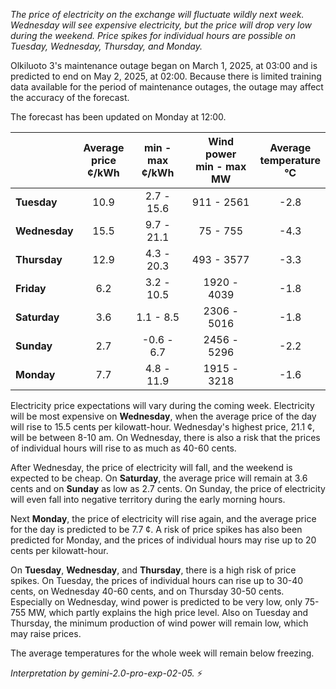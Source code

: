 *The price of electricity on the exchange will fluctuate wildly next week. Wednesday will see expensive electricity, but the price will drop very low during the weekend. Price spikes for individual hours are possible on Tuesday, Wednesday, Thursday, and Monday.*

Olkiluoto 3's maintenance outage began on March 1, 2025, at 03:00 and is predicted to end on May 2, 2025, at 02:00. Because there is limited training data available for the period of maintenance outages, the outage may affect the accuracy of the forecast.

The forecast has been updated on Monday at 12:00.

|    | Average<br>price<br>¢/kWh | min - max<br>¢/kWh | Wind power<br>min - max<br>MW | Average<br>temperature<br>°C |
|:---|:---:|:---:|:---:|:---:|
| **Tuesday**   | 10.9 | 2.7 - 15.6  | 911 - 2561   | -2.8 |
| **Wednesday** | 15.5 | 9.7 - 21.1  | 75 - 755     | -4.3 |
| **Thursday**  | 12.9 | 4.3 - 20.3  | 493 - 3577   | -3.3 |
| **Friday** | 6.2  | 3.2 - 10.5  | 1920 - 4039  | -1.8 |
| **Saturday**  | 3.6  | 1.1 - 8.5   | 2306 - 5016  | -1.8 |
| **Sunday** | 2.7  | -0.6 - 6.7  | 2456 - 5296  | -2.2 |
| **Monday** | 7.7  | 4.8 - 11.9  | 1915 - 3218  | -1.6 |

Electricity price expectations will vary during the coming week. Electricity will be most expensive on **Wednesday**, when the average price of the day will rise to 15.5 cents per kilowatt-hour. Wednesday's highest price, 21.1 ¢, will be between 8-10 am. On Wednesday, there is also a risk that the prices of individual hours will rise to as much as 40-60 cents.

After Wednesday, the price of electricity will fall, and the weekend is expected to be cheap. On **Saturday**, the average price will remain at 3.6 cents and on **Sunday** as low as 2.7 cents. On Sunday, the price of electricity will even fall into negative territory during the early morning hours.

Next **Monday**, the price of electricity will rise again, and the average price for the day is predicted to be 7.7 ¢. A risk of price spikes has also been predicted for Monday, and the prices of individual hours may rise up to 20 cents per kilowatt-hour.

On **Tuesday**, **Wednesday**, and **Thursday**, there is a high risk of price spikes. On Tuesday, the prices of individual hours can rise up to 30-40 cents, on Wednesday 40-60 cents, and on Thursday 30-50 cents. Especially on Wednesday, wind power is predicted to be very low, only 75-755 MW, which partly explains the high price level. Also on Tuesday and Thursday, the minimum production of wind power will remain low, which may raise prices.

The average temperatures for the whole week will remain below freezing.

*Interpretation by gemini-2.0-pro-exp-02-05.* ⚡️

